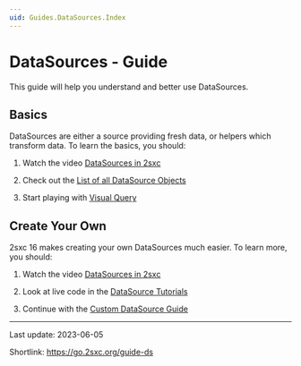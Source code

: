```yaml
---
uid: Guides.DataSources.Index
---
```


# DataSources - Guide

This guide will help you understand and better use DataSources.

## Basics

DataSources are either a source providing fresh data, or helpers which transform data.
To learn the basics, you should:

1. Watch the video [DataSources in 2sxc](https://www.youtube.com/watch?v=8Q4Z2X6ZQZo)

1. Check out the [List of all DataSource Objects](xref:Basics.Query.DataSources.Index)

1. Start playing with [Visual Query](xref:Basics.Query.Index)

## Create Your Own

2sxc 16 makes creating your own DataSources much easier. To learn more, you should:

1. Watch the video [DataSources in 2sxc](https://www.youtube.com/watch?v=8Q4Z2X6ZQZo)

1. Look at live code in the [DataSource Tutorials](xref:Tut.DynamicDataSources)

1. Continue with the [Custom DataSource Guide](xref:NetCode.DataSources.Custom.Guide)

---

Last update: 2023-06-05

Shortlink: <https://go.2sxc.org/guide-ds>
